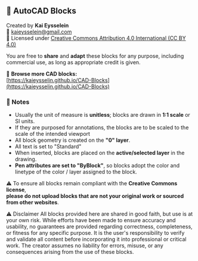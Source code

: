 ## 🧱 AutoCAD Blocks

Created by **Kai Eysselein**  
📧 kaieysselein@gmail.com  
📜 Licensed under [Creative Commons Attribution 4.0 International (CC BY 4.0)](https://creativecommons.org/licenses/by/4.0/)

You are free to **share** and **adapt** these blocks for any purpose, including commercial use, as long as appropriate credit is given.

🔗 **Browse more CAD blocks:**  
[https://kaieysselin.github.io/CAD-Blocks](https://kaieysselin.github.io/CAD-Blocks)

### 📝 Notes

- Usually the unit of measure is **unitless**; blocks are drawn in **1:1 scale** or SI units.
- If they are purposed for annotations, the blocks are to be scaled to the scale of the intended viewport
- All block geometry is created on the **"0" layer**.
- All text is set to "Standard"
- When inserted, blocks are placed on the **active/selected layer** in the drawing.
- **Pen attributes are set to "ByBlock"**, so blocks adopt the color and linetype of the color / layer assigned to the block.

⚠️ To ensure all blocks remain compliant with the **Creative Commons license**,  
**please do not upload blocks that are not your original work or sourced from other websites**.

⚠️ Disclaimer
All blocks provided here are shared in good faith, but use is at your own risk. While efforts have been made to ensure accuracy and usability, no guarantees are provided regarding correctness, completeness, or fitness for any specific purpose. It is the user's responsibility to verify and validate all content before incorporating it into professional or critical work. The creator assumes no liability for errors, misuse, or any consequences arising from the use of these blocks.
